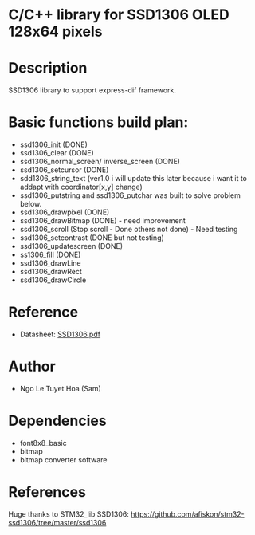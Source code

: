# C/C++ library for SSD1306 OLED 128x64 pixels 

# Description
SSD1306 library to support express-dif framework.

# Basic functions build plan:
- ssd1306_init (DONE)
- ssd1306_clear (DONE)
- ssd1306_normal_screen/ inverse_screen (DONE)
- ssd1306_setcursor (DONE)
- sdd1306_string_text (ver1.0 i will update this later because i want it to addapt with coordinator[x,y] change)
- ssd1306_putstring and ssd1306_putchar was built to solve problem below.
- ssd1306_drawpixel (DONE)
- ssd1306_drawBitmap (DONE) - need improvement
- ssd1306_scroll (Stop scroll - Done others not done) - Need testing
- ssd1306_setcontrast (DONE but not testing)
- ssd1306_updatescreen (DONE)
- ss1306_fill (DONE)
- ssd1306_drawLine
- ssd1306_drawRect
- ssd1306_drawCircle

# Reference
  <ul> 
      <li>
        Datasheet: <a href = "https://cdn-shop.adafruit.com/datasheets/SSD1306.pdf">SSD1306.pdf </a>
      </li>
  </ul>
  
  # Author
  - Ngo Le Tuyet Hoa (Sam)
 # Dependencies
  - font8x8_basic
  - bitmap
  - bitmap converter software
 # References
 Huge thanks to STM32_lib SSD1306: https://github.com/afiskon/stm32-ssd1306/tree/master/ssd1306
